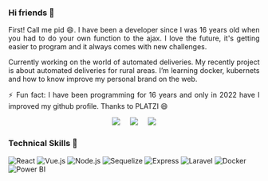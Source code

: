### Hi friends 👋

<p align='justify'>First! Call me pid 😄. I have been a developer since I was 16 years old when you had to do your own function to the ajax. I love the future, it's getting easier to program and it always comes with new challenges.</p> 

<p align='justify'>Currently working on the world of automated deliveries. My recently project is about automated deliveries for rural areas. I’m learning docker, kubernets and how to know improve my personal brand on the web. </p>

<p align='justify'>⚡ Fun fact: I have been programming for 16 years and only in 2022 have I improved my github profile. Thanks to PLATZI 😄</p>

<p align='center'>
  <a href="https://twitter.com/pidmindiz"><img src="https://img.shields.io/badge/twitter-%231DA1F2.svg?&style=for-the-badge&logo=twitter&logoColor=white" /></a>&nbsp;&nbsp;&nbsp;&nbsp;
  <a href="https://www.linkedin.com/in/pidmindiz"><img src="https://img.shields.io/badge/linkedin-%230077B5.svg?&style=for-the-badge&logo=linkedin&logoColor=white" /></a>&nbsp;&nbsp;&nbsp;&nbsp;
  <a href="mailto:pidmindiz@gmail.com?subject=Hola%20Pid"><img src="https://img.shields.io/badge/gmail-%23D14836.svg?&style=for-the-badge&logo=gmail&logoColor=white" /></a>
</p>

### Technical Skills 👋
![React](https://img.shields.io/static/v1?style=for-the-badge&message=React&color=222222&logo=React&logoColor=61DAFB&label=)
![Vue.js](https://img.shields.io/static/v1?style=for-the-badge&message=Vue.js&color=222222&logo=Vue.js&logoColor=4FC08D&label=)
![Node.js](https://img.shields.io/static/v1?style=for-the-badge&message=Node.js&color=339933&logo=Node.js&logoColor=FFFFFF&label=)
![Sequelize](https://img.shields.io/static/v1?style=for-the-badge&message=Sequelize&color=222222&logo=Sequelize&logoColor=52B0E7&label=)
![Express](https://img.shields.io/static/v1?style=for-the-badge&message=Express&color=000000&logo=Express&logoColor=FFFFFF&label=)
![Laravel](https://img.shields.io/static/v1?style=for-the-badge&message=Laravel&color=FF2D20&logo=Laravel&logoColor=FFFFFF&label=)
![Docker](https://img.shields.io/static/v1?style=for-the-badge&message=Docker&color=2496ED&logo=Docker&logoColor=FFFFFF&label=)
![Power BI](https://img.shields.io/static/v1?style=for-the-badge&message=Power+BI&color=222222&logo=Power+BI&logoColor=F2C811&label=)


